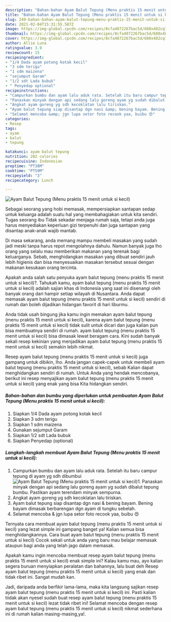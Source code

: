 ```yaml
---
description: "Bahan-bahan Ayam Balut Tepung (Menu praktis 15 menit untuk si kecil) Sederhana dan Mudah Dibuat"
title: "Bahan-bahan Ayam Balut Tepung (Menu praktis 15 menit untuk si kecil) Sederhana dan Mudah Dibuat"
slug: 249-bahan-bahan-ayam-balut-tepung-menu-praktis-15-menit-untuk-si-kecil-sederhana-dan-mudah-dibuat
date: 2021-02-04T15:31:55.587Z
image: https://img-global.cpcdn.com/recipes/8cfa4872267bac5d/680x482cq70/ayam-balut-tepung-menu-praktis-15-menit-untuk-si-kecil-foto-resep-utama.jpg
thumbnail: https://img-global.cpcdn.com/recipes/8cfa4872267bac5d/680x482cq70/ayam-balut-tepung-menu-praktis-15-menit-untuk-si-kecil-foto-resep-utama.jpg
cover: https://img-global.cpcdn.com/recipes/8cfa4872267bac5d/680x482cq70/ayam-balut-tepung-menu-praktis-15-menit-untuk-si-kecil-foto-resep-utama.jpg
author: Allie Luna
ratingvalue: 3.9
reviewcount: 15
recipeingredient:
- "1/4 Dada ayam potong kotak kecil"
- "3 sdm terigu"
- "1 sdm maizena"
- "sejumput Garam"
- "1/2 sdt Lada bubuk"
- " Penyedap optional"
recipeinstructions:
- "Campurkan bumbu dan ayam lalu aduk rata. Setelah itu baru campur tepung di ayam yg sdh dibumbui"
- "Panaskan minyak dengan api sedang lalu goreng ayam yg sudah dibalut tepung bumbu. Pastikan ayam terendam minyak sempurna."
- "Angkat ayam goreng yg sdh kecoklatan lalu tiriskan."
- "Ayam balut tepung siap disantap dgn nasi &amp; bening bayam. Bening bayam dimasak berbarengan dgn ayam di tungku sebelah."
- "Selamat mencoba &amp; jgn lupa setor foto recook yaa, buibu 😍"
categories:
- Resep
tags:
- ayam
- balut
- tepung

katakunci: ayam balut tepung 
nutrition: 202 calories
recipecuisine: Indonesian
preptime: "PT38M"
cooktime: "PT59M"
recipeyield: "3"
recipecategory: Lunch

---
```



![Ayam Balut Tepung (Menu praktis 15 menit untuk si kecil)](https://img-global.cpcdn.com/recipes/8cfa4872267bac5d/680x482cq70/ayam-balut-tepung-menu-praktis-15-menit-untuk-si-kecil-foto-resep-utama.jpg)

Sebagai seorang yang hobi memasak, mempersiapkan santapan sedap untuk keluarga adalah suatu hal yang membahagiakan untuk kita sendiri. Tugas seorang ibu Tidak sekadar menjaga rumah saja, tetapi anda juga harus menyediakan keperluan gizi terpenuhi dan juga santapan yang disantap anak-anak wajib mantab.

Di masa  sekarang, anda memang mampu membeli masakan yang sudah jadi meski tanpa harus repot mengolahnya dahulu. Namun banyak juga lho orang yang selalu mau memberikan makanan yang terenak bagi keluarganya. Sebab, menghidangkan masakan yang dibuat sendiri jauh lebih higienis dan bisa menyesuaikan masakan tersebut sesuai dengan makanan kesukaan orang tercinta. 



Apakah anda salah satu penyuka ayam balut tepung (menu praktis 15 menit untuk si kecil)?. Tahukah kamu, ayam balut tepung (menu praktis 15 menit untuk si kecil) adalah sajian khas di Indonesia yang saat ini disenangi oleh banyak orang dari hampir setiap wilayah di Nusantara. Anda dapat memasak ayam balut tepung (menu praktis 15 menit untuk si kecil) sendiri di rumah dan boleh dijadikan hidangan favorit di hari liburmu.

Anda tidak usah bingung jika kamu ingin memakan ayam balut tepung (menu praktis 15 menit untuk si kecil), karena ayam balut tepung (menu praktis 15 menit untuk si kecil) tidak sulit untuk dicari dan juga kalian pun bisa membuatnya sendiri di rumah. ayam balut tepung (menu praktis 15 menit untuk si kecil) bisa dimasak lewat beragam cara. Kini sudah banyak sekali resep kekinian yang menjadikan ayam balut tepung (menu praktis 15 menit untuk si kecil) semakin lebih nikmat.

Resep ayam balut tepung (menu praktis 15 menit untuk si kecil) juga gampang untuk dibikin, lho. Anda jangan capek-capek untuk membeli ayam balut tepung (menu praktis 15 menit untuk si kecil), sebab Kalian dapat menghidangkan sendiri di rumah. Untuk Anda yang hendak mencobanya, berikut ini resep menyajikan ayam balut tepung (menu praktis 15 menit untuk si kecil) yang enak yang bisa Kita hidangkan sendiri.

<!--inarticleads1-->

##### Bahan-bahan dan bumbu yang diperlukan untuk pembuatan Ayam Balut Tepung (Menu praktis 15 menit untuk si kecil):

1. Siapkan 1/4 Dada ayam potong kotak kecil
1. Siapkan 3 sdm terigu
1. Siapkan 1 sdm maizena
1. Gunakan sejumput Garam
1. Siapkan 1/2 sdt Lada bubuk
1. Siapkan  Penyedap (optional)




<!--inarticleads2-->

##### Langkah-langkah membuat Ayam Balut Tepung (Menu praktis 15 menit untuk si kecil):

1. Campurkan bumbu dan ayam lalu aduk rata. Setelah itu baru campur tepung di ayam yg sdh dibumbui
<img src="https://img-global.cpcdn.com/steps/93dd70ed384e31dd/160x128cq70/ayam-balut-tepung-menu-praktis-15-menit-untuk-si-kecil-langkah-memasak-1-foto.jpg" alt="Ayam Balut Tepung (Menu praktis 15 menit untuk si kecil)">1. Panaskan minyak dengan api sedang lalu goreng ayam yg sudah dibalut tepung bumbu. Pastikan ayam terendam minyak sempurna.
1. Angkat ayam goreng yg sdh kecoklatan lalu tiriskan.
1. Ayam balut tepung siap disantap dgn nasi &amp; bening bayam. Bening bayam dimasak berbarengan dgn ayam di tungku sebelah.
1. Selamat mencoba &amp; jgn lupa setor foto recook yaa, buibu 😍




Ternyata cara membuat ayam balut tepung (menu praktis 15 menit untuk si kecil) yang lezat simple ini gampang banget ya! Kalian semua bisa menghidangkannya. Cara buat ayam balut tepung (menu praktis 15 menit untuk si kecil) Cocok sekali untuk anda yang baru mau belajar memasak ataupun bagi anda yang telah jago dalam memasak.

Apakah kamu ingin mencoba membuat resep ayam balut tepung (menu praktis 15 menit untuk si kecil) enak simple ini? Kalau kamu mau, ayo kalian segera buruan menyiapkan peralatan dan bahannya, lalu buat deh Resep ayam balut tepung (menu praktis 15 menit untuk si kecil) yang enak dan tidak ribet ini. Sangat mudah kan. 

Jadi, daripada anda berfikir lama-lama, maka kita langsung sajikan resep ayam balut tepung (menu praktis 15 menit untuk si kecil) ini. Pasti kalian tiidak akan nyesel sudah buat resep ayam balut tepung (menu praktis 15 menit untuk si kecil) lezat tidak ribet ini! Selamat mencoba dengan resep ayam balut tepung (menu praktis 15 menit untuk si kecil) nikmat sederhana ini di rumah kalian masing-masing,ya!.

